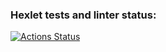 ### Hexlet tests and linter status:
[![Actions Status](https://github.com/Sergoff1/java-project-lvl5/workflows/hexlet-check/badge.svg)](https://github.com/Sergoff1/java-project-lvl5/actions)